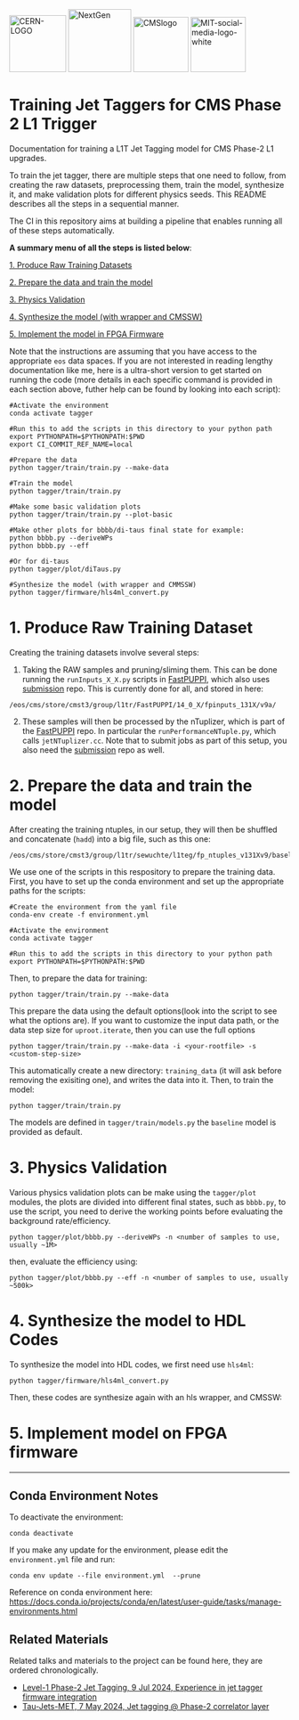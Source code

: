 <img src="https://github.com/user-attachments/assets/9eb9833f-0672-4aa8-a66f-8920393bc8e1" alt="CERN-LOGO" width="102">
<img src="https://github.com/user-attachments/assets/ccb113aa-2050-4873-982a-e7aaffd5cf60" alt="NextGen" width="113">
<img src="https://github.com/user-attachments/assets/960d9384-529b-45c3-b965-301820271d65" alt="CMSlogo" width="99"> 
<img src="https://github.com/user-attachments/assets/00fd895b-dd4a-4f84-91df-42bd229e8506" alt="MIT-social-media-logo-white" width="99">

# Training Jet Taggers for CMS Phase 2 L1 Trigger

Documentation for training a L1T Jet Tagging model for CMS Phase-2 L1 upgrades.

To train the jet tagger, there are multiple steps that one need to follow, from creating the raw datasets, preprocessing them, train the model, synthesize it, and make validation plots for different physics seeds. This README describes all the steps in a sequential manner.

The CI in this repository aims at building a pipeline that enables running all of these steps automatically.

**A summary menu of all the steps is listed below**:

[1. Produce Raw Training Datasets](#1-produce-raw-training-dataset)

[2. Prepare the data and train the model](#2-prepare-the-data-and-train-the-model)

[3. Physics Validation](#3-physics-validation)

[4. Synthesize the model (with wrapper and CMSSW)](#4-synthesize-the-model-to-hdl-codes)

[5. Implement the model in FPGA Firmware](#5-implement-model-on-fpga-firmware)

Note that the instructions are assuming that you have access to the appropriate `eos` data spaces. If you are not interested in reading lengthy documentation like me, here is a ultra-short version to get started on running the code (more details in each specific command is provided in each section above, futher help can be found by looking into each script):

```
#Activate the environment
conda activate tagger

#Run this to add the scripts in this directory to your python path
export PYTHONPATH=$PYTHONPATH:$PWD
export CI_COMMIT_REF_NAME=local

#Prepare the data
python tagger/train/train.py --make-data

#Train the model
python tagger/train/train.py

#Make some basic validation plots
python tagger/train/train.py --plot-basic

#Make other plots for bbbb/di-taus final state for example:
python bbbb.py --deriveWPs
python bbbb.py --eff

#Or for di-taus
python tagger/plot/diTaus.py

#Synthesize the model (with wrapper and CMMSSW)
python tagger/firmware/hls4ml_convert.py
```

# 1. Produce Raw Training Dataset
  
  Creating the training datasets involve several steps: 
  
  1. Taking the RAW samples and pruning/sliming them. This can be done running the `runInputs_X_X.py` scripts in [FastPUPPI](https://github.com/CMS-L1T-Jet-Tagging/FastPUPPI/tree/dev/14_0_X-leptons), which also uses [submission](https://github.com/CMS-L1T-Jet-Tagging/submission) repo. This is currently done for all, and stored in here:
  
  ```
  /eos/cms/store/cmst3/group/l1tr/FastPUPPI/14_0_X/fpinputs_131X/v9a/
  ```
  
  2. These samples will then be processed by the nTuplizer, which is part of the [FastPUPPI](https://github.com/CMS-L1T-Jet-Tagging/FastPUPPI/tree/dev/14_0_X-leptons) repo. In particular the `runPerformanceNTuple.py`, which calls `jetNTuplizer.cc`. Note that to submit jobs as part of this setup, you also need the [submission](https://github.com/CMS-L1T-Jet-Tagging/submission/tree/dev/14_0_X-leptons) repo as well. 

# 2. Prepare the data and train the model

After creating the training ntuples, in our setup, they will then be shuffled and concatenate (`hadd`) into a big file, such as this one:

```
/eos/cms/store/cmst3/group/l1tr/sewuchte/l1teg/fp_ntuples_v131Xv9/baselineTRK_4param_021024/All200.root
```

We use one of the scripts in this respository to prepare the training data. First, you have to set up the conda environment and set up the appropriate paths for the scripts:

```
#Create the environment from the yaml file
conda-env create -f environment.yml

#Activate the environment
conda activate tagger

#Run this to add the scripts in this directory to your python path
export PYTHONPATH=$PYTHONPATH:$PWD
```


Then, to prepare the data for training:

```
python tagger/train/train.py --make-data 
```

This prepare the data using the default options(look into the script to see what the options are). If you want to customize the input data path, or the data step size for `uproot.iterate`, then you can use the full options

```
python tagger/train/train.py --make-data -i <your-rootfile> -s <custom-step-size>
```

This automatically create a new directory: `training_data` (it will ask before removing the exisiting one), and writes the data into it. Then, to train the model:

```
python tagger/train/train.py
```

The models are defined in `tagger/train/models.py` the `baseline` model is provided as default.

# 3. Physics Validation

Various physics validation plots can be make using the `tagger/plot` modules, the plots are divided into different final states, such as `bbbb.py`, to use the script, you need to derive the working points before evaluating the background rate/efficiency.

```
python tagger/plot/bbbb.py --deriveWPs -n <number of samples to use, usually ~1M>
```

then, evaluate the efficiency using:

```
python tagger/plot/bbbb.py --eff -n <number of samples to use, usually ~500k>
```

# 4. Synthesize the model to HDL Codes

To synthesize the model into HDL codes, we first need use `hls4ml`:

```
python tagger/firmware/hls4ml_convert.py
```

Then, these codes are synthesize again with an hls wrapper, and CMSSW:


# 5. Implement model on FPGA firmware

------
## Conda Environment Notes

To deactivate the environment:

```
conda deactivate
```

If you make any update for the environment, please edit the `environment.yml` file and run:

```
conda env update --file environment.yml  --prune
```

Reference on conda environment here: https://docs.conda.io/projects/conda/en/latest/user-guide/tasks/manage-environments.html

## Related Materials

Related talks and materials to the project can be found here, they are ordered chronologically. 

* [Level-1 Phase-2 Jet Tagging, 9 Jul 2024, Experience in jet tagger firmware integration](https://indico.cern.ch/event/1435130/)
* [Tau-Jets-MET, 7 May 2024, Jet tagging @ Phase-2 correlator layer](https://indico.cern.ch/event/1413293/#28-phase-2-jet-tagging)

